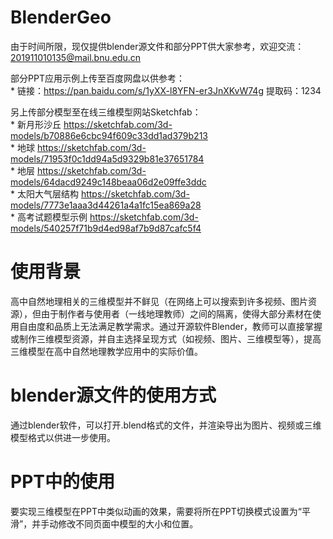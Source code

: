 # BlenderGeo
由于时间所限，现仅提供blender源文件和部分PPT供大家参考，欢迎交流：201911010135@mail.bnu.edu.cn
  
部分PPT应用示例上传至百度网盘以供参考：   
    * 链接：https://pan.baidu.com/s/1yXX-l8YFN-er3JnXKvW74g  提取码：1234  
      
另上传部分模型至在线三维模型网站Sketchfab：  
    * 新月形沙丘 https://sketchfab.com/3d-models/b70886e6cbc94f609c33dd1ad379b213    
    * 地球 https://sketchfab.com/3d-models/71953f0c1dd94a5d9329b81e37651784  
    * 地层 https://sketchfab.com/3d-models/64dacd9249c148beaa06d2e09ffe3ddc  
    * 太阳大气层结构 https://sketchfab.com/3d-models/7773e1aaa3d44261a4a1fc15ea869a28  
    * 高考试题模型示例 https://sketchfab.com/3d-models/540257f71b9d4ed98af7b9d87cafc5f4  

# 使用背景
高中自然地理相关的三维模型并不鲜见（在网络上可以搜索到许多视频、图片资源），但由于制作者与使用者（一线地理教师）之间的隔离，使得大部分素材在使用自由度和品质上无法满足教学需求。通过开源软件Blender，教师可以直接掌握或制作三维模型资源，并自主选择呈现方式（如视频、图片、三维模型等），提高三维模型在高中自然地理教学应用中的实际价值。

# blender源文件的使用方式
通过blender软件，可以打开.blend格式的文件，并渲染导出为图片、视频或三维模型格式以供进一步使用。

# PPT中的使用
要实现三维模型在PPT中类似动画的效果，需要将所在PPT切换模式设置为“平滑”，并手动修改不同页面中模型的大小和位置。

